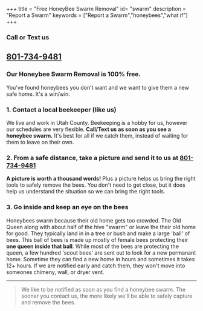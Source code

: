 +++
title = "Free HoneyBee Swarm Removal"
id= "swarm"
description = "Report a Swarm"
keywords = ["Report a Swarm","honeybees","what if"]
+++

### Call or Text us
## [801-734-9481](tel:8017349481)

### **Our Honeybee Swarm Removal is 100% free.** 
You've found honeybees you don't want and we want to give them a new safe home. It's a win/win.

### 1. Contact a local beekeeper (like us)

We live and work in Utah County. Beekeeping is a hobby for us, however our schedules are very flexible. **Call/Text us as soon as you see a honeybee swarm.** It's best for all if we catch them, instead of waiting for them to leave on their own.  

### 2. From a safe distance, take a picture and send it to us at [801-734-9481](tel:8017349481)

**A picture is worth a thousand words!**  Plus a picture helps us bring the right tools to safely remove the bees. You don't need to get close, but it does help us understand the situation so we can bring the right tools. 

### 3. Go inside and keep an eye on the bees

Honeybees swarm because their old home gets too crowded.  The Old Queen along with about half of the hive "swarm" or leave the their old home for good. They typically land in in a tree or bush and make a large 'ball' of bees.  This ball of bees is made up mostly of female bees protecting their **one queen inside that ball**.  While most of the bees are protecting the queen, a few hundred 'scout bees' are sent out to look for a new permanant home. Sometime they can find a new home in hours and sometimes it takes 12+ hours.  If we are notified early and catch them, they won't move into someones chimeny, wall, or dryer vent. 

---

> We like to be notified as soon as you find a honeybee swarm.  The sooner you contact us, the more likely we'll be able to safely capture and remove the bees.